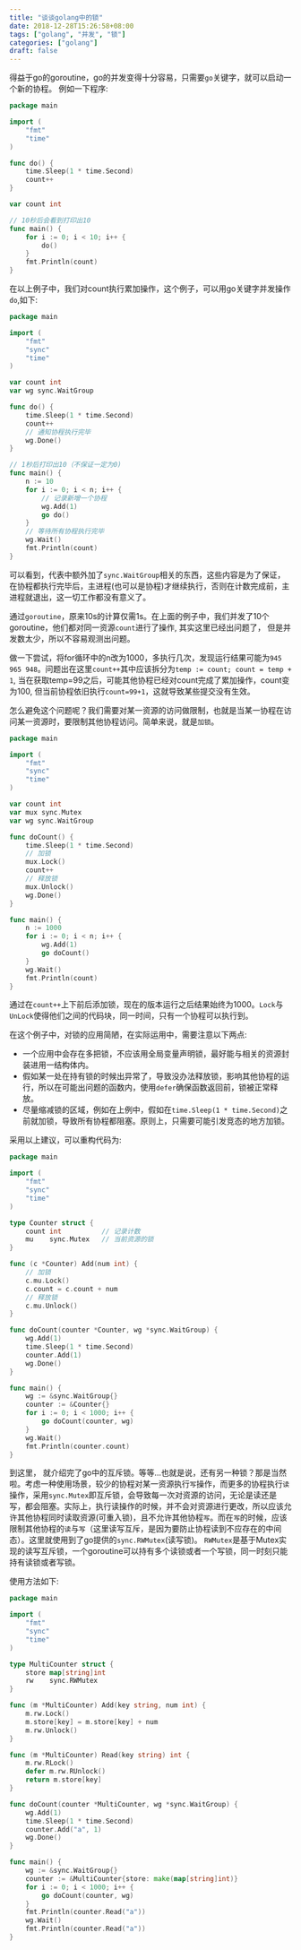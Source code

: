 ```yaml
---
title: "谈谈golang中的锁"
date: 2018-12-28T15:26:58+08:00
tags: ["golang", "并发", "锁"]
categories: ["golang"]
draft: false
---
```


得益于go的goroutine，go的并发变得十分容易，只需要`go`关键字，就可以启动一个新的协程。
例如一下程序:
``` go
package main

import (
	"fmt"
	"time"
)

func do() {
	time.Sleep(1 * time.Second)
	count++
}

var count int

// 10秒后会看到打印出10
func main() {
	for i := 0; i < 10; i++ {
		do()
	}
	fmt.Println(count)
}
```

在以上例子中，我们对count执行累加操作，这个例子，可以用go关键字并发操作`do`,如下:
``` go
package main

import (
	"fmt"
	"sync"
	"time"
)

var count int
var wg sync.WaitGroup

func do() {
	time.Sleep(1 * time.Second)
	count++
	// 通知协程执行完毕
	wg.Done()
}

// 1秒后打印出10（不保证一定为0)
func main() {
	n := 10
	for i := 0; i < n; i++ {
		// 记录新增一个协程
		wg.Add(1)
		go do()
	}
	// 等待所有协程执行完毕
	wg.Wait()
	fmt.Println(count)
}
```
可以看到，代表中额外加了`sync.WaitGroup`相关的东西，这些内容是为了保证，在协程都执行完毕后，主进程(也可以是协程)才继续执行，否则在计数完成前，主进程就退出，这一切工作都没有意义了。

通过`goroutine`，原来10s的计算仅需1s。在上面的例子中，我们并发了10个goroutine，他们都对同一资源`count`进行了操作, 其实这里已经出问题了， 但是并发数太少，所以不容易观测出问题。

做一下尝试，将for循环中的n改为1000，多执行几次，发现运行结果可能为`945 965 948`。问题出在这里`count++`其中应该拆分为`temp := count; count = temp + 1`, 当在获取temp=99之后，可能其他协程已经对count完成了累加操作，count变为100, 但当前协程依旧执行`count=99+1`，这就导致某些提交没有生效。

怎么避免这个问题呢？我们需要对某一资源的访问做限制，也就是当某一协程在访问某一资源时，要限制其他协程访问。简单来说，就是`加锁`。
``` go
package main

import (
	"fmt"
	"sync"
	"time"
)

var count int
var mux sync.Mutex
var wg sync.WaitGroup

func doCount() {
	time.Sleep(1 * time.Second)
	// 加锁
	mux.Lock()
	count++
	// 释放锁
	mux.Unlock()
	wg.Done()
}

func main() {
	n := 1000
	for i := 0; i < n; i++ {
		wg.Add(1)
		go doCount()
	}
	wg.Wait()
	fmt.Println(count)
}
```

通过在`count++`上下前后添加锁，现在的版本运行之后结果始终为1000。`Lock`与`UnLock`使得他们之间的代码块，同一时间，只有一个协程可以执行到。

在这个例子中，对锁的应用简陋，在实际运用中，需要注意以下两点: 
+ 一个应用中会存在多把锁，不应该用全局变量声明锁，最好能与相关的资源封装进用一结构体内。
+ 假如某一处在持有锁的时候出异常了，导致没办法释放锁，影响其他协程的运行，所以在可能出问题的函数内，使用`defer`确保函数返回前，锁被正常释放。
+ 尽量缩减锁的区域，例如在上例中，假如在`time.Sleep(1 * time.Second)`之前就加锁，导致所有协程都阻塞。原则上，只需要可能引发竞态的地方加锁。

采用以上建议，可以重构代码为:
``` go
package main

import (
	"fmt"
	"sync"
	"time"
)

type Counter struct {
	count int          // 记录计数
	mu    sync.Mutex   // 当前资源的锁
}

func (c *Counter) Add(num int) {
	// 加锁
	c.mu.Lock()
	c.count = c.count + num
	// 释放锁
	c.mu.Unlock()
}

func doCount(counter *Counter, wg *sync.WaitGroup) {
	wg.Add(1)
	time.Sleep(1 * time.Second)
	counter.Add(1)
	wg.Done()
}

func main() {
	wg := &sync.WaitGroup{}
	counter := &Counter{}
	for i := 0; i < 1000; i++ {
		go doCount(counter, wg)
	}
	wg.Wait()
	fmt.Println(counter.count)
}
```

到这里， 就介绍完了go中的互斥锁。等等…也就是说，还有另一种锁？那是当然啦。考虑一种使用场景，较少的协程对某一资源执行`写`操作，而更多的协程执行`读`操作，采用`sync.Mutex`即互斥锁，会导致每一次对资源的访问，无论是读还是写，都会阻塞。实际上，执行读操作的时候，并不会对资源进行更改，所以应该允许其他协程同时读取资源(可重入锁)，且不允许其他协程`写`。而在`写`的时候，应该限制其他协程的`读`与`写`（这里读写互斥，是因为要防止协程读到不应存在的中间态）。这里就使用到了go提供的`sync.RWMutex`(读写锁)。 `RWMutex`是基于Mutex实现的读写互斥锁，一个goroutine可以持有多个读锁或者一个写锁，同一时刻只能持有读锁或者写锁。

使用方法如下:
``` go
package main

import (
	"fmt"
	"sync"
	"time"
)

type MultiCounter struct {
	store map[string]int
	rw    sync.RWMutex
}

func (m *MultiCounter) Add(key string, num int) {
	m.rw.Lock()
	m.store[key] = m.store[key] + num
	m.rw.Unlock()
}

func (m *MultiCounter) Read(key string) int {
	m.rw.RLock()
	defer m.rw.RUnlock()
	return m.store[key]
}

func doCount(counter *MultiCounter, wg *sync.WaitGroup) {
	wg.Add(1)
	time.Sleep(1 * time.Second)
	counter.Add("a", 1)
	wg.Done()
}

func main() {
	wg := &sync.WaitGroup{}
	counter := &MultiCounter{store: make(map[string]int)}
	for i := 0; i < 1000; i++ {
		go doCount(counter, wg)
	}
	fmt.Println(counter.Read("a"))
	wg.Wait()
	fmt.Println(counter.Read("a"))
}
```

